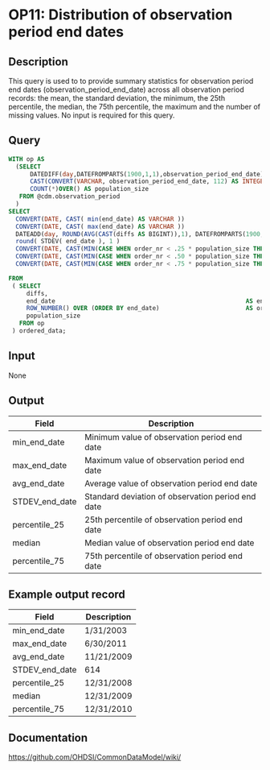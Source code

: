 <!---
Group:observation period
Name:OP11 Distribution of observation period end dates
Author:Patrick Ryan
CDM Version: 5.3
-->

# OP11: Distribution of observation period end dates

## Description
This query is used to to provide summary statistics for observation period end dates (observation_period_end_date) across all observation period records: the mean, the standard deviation, the minimum, the 25th percentile, the median, the 75th percentile, the maximum and the number of missing values. No input is required for this query.

## Query
```sql
WITH op AS
  (SELECT
      DATEDIFF(day,DATEFROMPARTS(1900,1,1),observation_period_end_date) diffs,
      CAST(CONVERT(VARCHAR, observation_period_end_date, 112) AS INTEGER) AS end_date,
	  COUNT(*)OVER() AS population_size
   FROM @cdm.observation_period
  )
SELECT
  CONVERT(DATE, CAST( min(end_date) AS VARCHAR ))                                                                    AS min_end_date,
  CONVERT(DATE, CAST( max(end_date) AS VARCHAR ))                                                                    AS max_end_date,
  DATEADD(day, ROUND(AVG(CAST(diffs AS BIGINT)),1), DATEFROMPARTS(1900,1,1)) AS avg_end_date,
  round( STDEV( end_date ), 1 )                                                                                      AS STDEV_days ,
  CONVERT(DATE, CAST(MIN(CASE WHEN order_nr < .25 * population_size THEN 9999999999 ELSE end_date END) AS VARCHAR))  AS percentile_25,
  CONVERT(DATE, CAST(MIN(CASE WHEN order_nr < .50 * population_size THEN 9999999999 ELSE end_date END) AS VARCHAR))  AS median_value,
  CONVERT(DATE, CAST(MIN(CASE WHEN order_nr < .75 * population_size THEN 9999999999 ELSE end_date END) AS VARCHAR))  AS percentile_75

FROM
 ( SELECT
     diffs,
	 end_date                                                     AS end_date,
     ROW_NUMBER() OVER (ORDER BY end_date)                        AS order_nr,
     population_size
   FROM op
 ) ordered_data;
```

## Input

None

## Output

| Field |  Description |
| --- | --- |
| min_end_date |  Minimum value of observation period end date |
| max_end_date |  Maximum value of observation  period end date |
| avg_end_date |  Average value of observation period end date |
| STDEV_end_date |  Standard deviation of observation period end date |
| percentile_25 |  25th percentile of observation period end date |
| median |  Median value of observation period end date |
| percentile_75 |  75th percentile of observation period end date |

## Example output record

|  Field |  Description |
| --- | --- |
| min_end_date | 1/31/2003 |
| max_end_date |  6/30/2011 |
|  avg_end_date |  11/21/2009 |
|  STDEV_end_date |  614 |
|  percentile_25 |  12/31/2008 |
|  median |  12/31/2009 |
|  percentile_75 |  12/31/2010 |

## Documentation
https://github.com/OHDSI/CommonDataModel/wiki/
